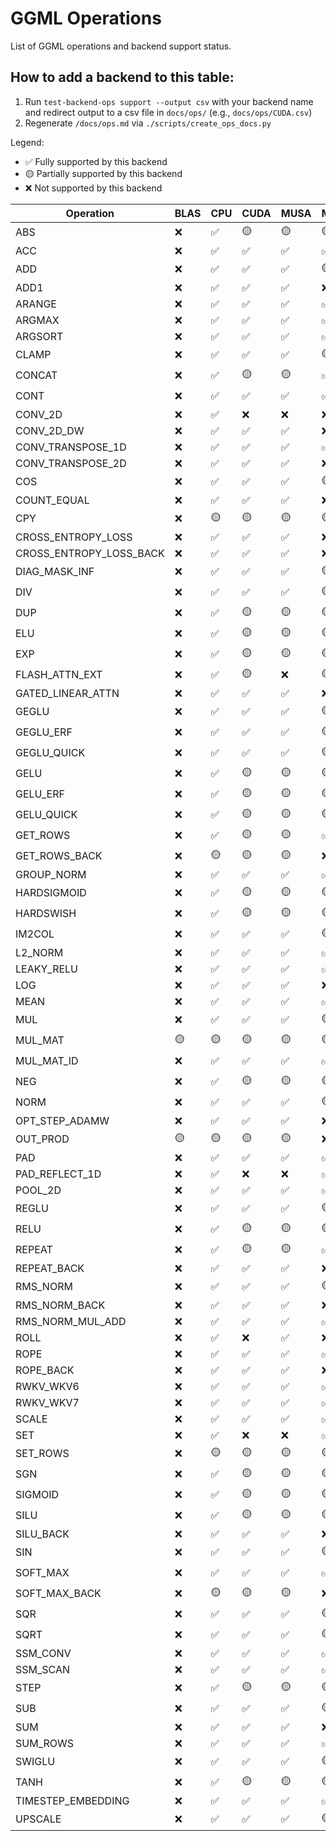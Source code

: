 # GGML Operations

List of GGML operations and backend support status.

## How to add a backend to this table:

1. Run `test-backend-ops support --output csv` with your backend name and redirect output to a csv file in `docs/ops/` (e.g., `docs/ops/CUDA.csv`)
2. Regenerate `/docs/ops.md` via `./scripts/create_ops_docs.py`

Legend:
- ✅ Fully supported by this backend
- 🟡 Partially supported by this backend
- ❌ Not supported by this backend

| Operation | BLAS | CPU | CUDA | MUSA | Metal | OpenCL | SYCL | Vulkan |
|-----------|------|------|------|------|------|------|------|------|
|                              ABS | ❌ | ✅ | 🟡 | 🟡 | 🟡 | ❌ | 🟡 | ❌ |
|                              ACC | ❌ | ✅ | ✅ | ✅ | ✅ | ❌ | ✅ | ✅ |
|                              ADD | ❌ | ✅ | ✅ | ✅ | 🟡 | 🟡 | ✅ | ✅ |
|                             ADD1 | ❌ | ✅ | ✅ | ✅ | ❌ | ❌ | ✅ | ❌ |
|                           ARANGE | ❌ | ✅ | ✅ | ✅ | ✅ | ❌ | ❌ | ❌ |
|                           ARGMAX | ❌ | ✅ | ✅ | ✅ | ✅ | ❌ | ✅ | ✅ |
|                          ARGSORT | ❌ | ✅ | ✅ | ✅ | ✅ | ✅ | ✅ | ✅ |
|                            CLAMP | ❌ | ✅ | ✅ | ✅ | 🟡 | 🟡 | ✅ | 🟡 |
|                           CONCAT | ❌ | ✅ | 🟡 | 🟡 | ✅ | 🟡 | 🟡 | ✅ |
|                             CONT | ❌ | ✅ | ✅ | ✅ | ✅ | 🟡 | 🟡 | 🟡 |
|                          CONV_2D | ❌ | ✅ | ❌ | ❌ | ❌ | ✅ | ❌ | ✅ |
|                       CONV_2D_DW | ❌ | ✅ | ✅ | ✅ | ❌ | ❌ | ❌ | ✅ |
|                CONV_TRANSPOSE_1D | ❌ | ✅ | ✅ | ✅ | ✅ | ❌ | ✅ | ✅ |
|                CONV_TRANSPOSE_2D | ❌ | ✅ | ✅ | ✅ | ❌ | ❌ | ❌ | ❌ |
|                              COS | ❌ | ✅ | ✅ | ✅ | 🟡 | ❌ | ✅ | 🟡 |
|                      COUNT_EQUAL | ❌ | ✅ | ✅ | ✅ | ❌ | ❌ | ❌ | ✅ |
|                              CPY | ❌ | 🟡 | 🟡 | 🟡 | 🟡 | 🟡 | 🟡 | 🟡 |
|               CROSS_ENTROPY_LOSS | ❌ | ✅ | ✅ | ✅ | ❌ | ❌ | ❌ | ❌ |
|          CROSS_ENTROPY_LOSS_BACK | ❌ | ✅ | ✅ | ✅ | ❌ | ❌ | ❌ | ❌ |
|                    DIAG_MASK_INF | ❌ | ✅ | ✅ | ✅ | 🟡 | 🟡 | ✅ | ✅ |
|                              DIV | ❌ | ✅ | ✅ | ✅ | 🟡 | 🟡 | ✅ | ✅ |
|                              DUP | ❌ | ✅ | 🟡 | 🟡 | 🟡 | 🟡 | ✅ | 🟡 |
|                              ELU | ❌ | ✅ | 🟡 | 🟡 | 🟡 | ❌ | 🟡 | ❌ |
|                              EXP | ❌ | ✅ | 🟡 | 🟡 | 🟡 | ❌ | 🟡 | ❌ |
|                   FLASH_ATTN_EXT | ❌ | ✅ | 🟡 | ❌ | 🟡 | ❌ | ❌ | 🟡 |
|                GATED_LINEAR_ATTN | ❌ | ✅ | ✅ | ✅ | ❌ | ❌ | ✅ | ❌ |
|                            GEGLU | ❌ | ✅ | ✅ | ✅ | 🟡 | ✅ | ✅ | 🟡 |
|                        GEGLU_ERF | ❌ | ✅ | ✅ | ✅ | 🟡 | ✅ | ✅ | 🟡 |
|                      GEGLU_QUICK | ❌ | ✅ | ✅ | ✅ | 🟡 | ✅ | ✅ | 🟡 |
|                             GELU | ❌ | ✅ | 🟡 | 🟡 | 🟡 | 🟡 | 🟡 | 🟡 |
|                         GELU_ERF | ❌ | ✅ | 🟡 | 🟡 | 🟡 | 🟡 | 🟡 | 🟡 |
|                       GELU_QUICK | ❌ | ✅ | 🟡 | 🟡 | 🟡 | 🟡 | 🟡 | 🟡 |
|                         GET_ROWS | ❌ | ✅ | 🟡 | 🟡 | ✅ | 🟡 | 🟡 | 🟡 |
|                    GET_ROWS_BACK | ❌ | 🟡 | 🟡 | 🟡 | ❌ | ❌ | ❌ | ❌ |
|                       GROUP_NORM | ❌ | ✅ | ✅ | ✅ | ✅ | ✅ | ✅ | ✅ |
|                      HARDSIGMOID | ❌ | ✅ | 🟡 | 🟡 | 🟡 | ❌ | 🟡 | ❌ |
|                        HARDSWISH | ❌ | ✅ | 🟡 | 🟡 | 🟡 | ❌ | 🟡 | ❌ |
|                           IM2COL | ❌ | ✅ | ✅ | ✅ | 🟡 | ✅ | ✅ | ✅ |
|                          L2_NORM | ❌ | ✅ | ✅ | ✅ | ✅ | ❌ | ✅ | ✅ |
|                       LEAKY_RELU | ❌ | ✅ | ✅ | ✅ | ✅ | ❌ | ✅ | ✅ |
|                              LOG | ❌ | ✅ | ✅ | ✅ | ❌ | ❌ | ✅ | ❌ |
|                             MEAN | ❌ | ✅ | ✅ | ✅ | ✅ | ❌ | ❌ | ❌ |
|                              MUL | ❌ | ✅ | ✅ | ✅ | 🟡 | 🟡 | ✅ | ✅ |
|                          MUL_MAT | 🟡 | 🟡 | 🟡 | 🟡 | 🟡 | 🟡 | 🟡 | 🟡 |
|                       MUL_MAT_ID | ❌ | ✅ | ✅ | ✅ | ✅ | 🟡 | 🟡 | ✅ |
|                              NEG | ❌ | ✅ | 🟡 | 🟡 | 🟡 | ❌ | 🟡 | ❌ |
|                             NORM | ❌ | ✅ | ✅ | ✅ | 🟡 | ✅ | ✅ | 🟡 |
|                   OPT_STEP_ADAMW | ❌ | ✅ | ✅ | ✅ | ❌ | ❌ | ❌ | ✅ |
|                         OUT_PROD | 🟡 | 🟡 | 🟡 | 🟡 | ❌ | ❌ | 🟡 | ❌ |
|                              PAD | ❌ | ✅ | ✅ | ✅ | ✅ | ✅ | ✅ | ✅ |
|                   PAD_REFLECT_1D | ❌ | ✅ | ❌ | ❌ | ✅ | ❌ | ❌ | ❌ |
|                          POOL_2D | ❌ | ✅ | ✅ | ✅ | ✅ | ❌ | ✅ | ✅ |
|                            REGLU | ❌ | ✅ | ✅ | ✅ | 🟡 | ✅ | ✅ | 🟡 |
|                             RELU | ❌ | ✅ | 🟡 | 🟡 | 🟡 | 🟡 | 🟡 | 🟡 |
|                           REPEAT | ❌ | ✅ | 🟡 | 🟡 | ✅ | 🟡 | ✅ | 🟡 |
|                      REPEAT_BACK | ❌ | ✅ | ✅ | ✅ | ❌ | ❌ | ❌ | ✅ |
|                         RMS_NORM | ❌ | ✅ | ✅ | ✅ | 🟡 | ✅ | ✅ | ✅ |
|                    RMS_NORM_BACK | ❌ | ✅ | ✅ | ✅ | ❌ | ❌ | ❌ | ✅ |
|                 RMS_NORM_MUL_ADD | ❌ | ✅ | ✅ | ✅ | ✅ | ✅ | ✅ | ✅ |
|                             ROLL | ❌ | ✅ | ❌ | ✅ | ❌ | ❌ | ❌ | ✅ |
|                             ROPE | ❌ | ✅ | ✅ | ✅ | ✅ | ✅ | ✅ | ✅ |
|                        ROPE_BACK | ❌ | ✅ | ✅ | ✅ | ❌ | ❌ | ❌ | ✅ |
|                        RWKV_WKV6 | ❌ | ✅ | ✅ | ✅ | ✅ | ❌ | ✅ | ✅ |
|                        RWKV_WKV7 | ❌ | ✅ | ✅ | ✅ | ✅ | ❌ | ✅ | ✅ |
|                            SCALE | ❌ | ✅ | ✅ | ✅ | ✅ | ✅ | ✅ | ✅ |
|                              SET | ❌ | ✅ | ❌ | ❌ | ✅ | ❌ | ❌ | ❌ |
|                         SET_ROWS | ❌ | 🟡 | 🟡 | 🟡 | 🟡 | 🟡 | 🟡 | 🟡 |
|                              SGN | ❌ | ✅ | 🟡 | 🟡 | 🟡 | ❌ | 🟡 | ❌ |
|                          SIGMOID | ❌ | ✅ | 🟡 | 🟡 | 🟡 | 🟡 | 🟡 | 🟡 |
|                             SILU | ❌ | ✅ | 🟡 | 🟡 | 🟡 | 🟡 | 🟡 | 🟡 |
|                        SILU_BACK | ❌ | ✅ | ✅ | ✅ | ❌ | ❌ | ❌ | ✅ |
|                              SIN | ❌ | ✅ | ✅ | ✅ | 🟡 | ❌ | ✅ | 🟡 |
|                         SOFT_MAX | ❌ | ✅ | ✅ | ✅ | ✅ | ✅ | 🟡 | ✅ |
|                    SOFT_MAX_BACK | ❌ | 🟡 | 🟡 | 🟡 | ❌ | ❌ | ❌ | ✅ |
|                              SQR | ❌ | ✅ | ✅ | ✅ | 🟡 | ❌ | ✅ | 🟡 |
|                             SQRT | ❌ | ✅ | ✅ | ✅ | 🟡 | ❌ | ✅ | ❌ |
|                         SSM_CONV | ❌ | ✅ | ✅ | ✅ | ✅ | ❌ | ❌ | ❌ |
|                         SSM_SCAN | ❌ | ✅ | ✅ | ✅ | ✅ | ❌ | ❌ | ❌ |
|                             STEP | ❌ | ✅ | 🟡 | 🟡 | 🟡 | ❌ | 🟡 | ❌ |
|                              SUB | ❌ | ✅ | ✅ | ✅ | 🟡 | 🟡 | ✅ | ✅ |
|                              SUM | ❌ | ✅ | ✅ | ✅ | ❌ | ❌ | ✅ | ✅ |
|                         SUM_ROWS | ❌ | ✅ | ✅ | ✅ | ✅ | ✅ | ✅ | ✅ |
|                           SWIGLU | ❌ | ✅ | ✅ | ✅ | 🟡 | ✅ | ✅ | 🟡 |
|                             TANH | ❌ | ✅ | 🟡 | 🟡 | 🟡 | ✅ | 🟡 | 🟡 |
|               TIMESTEP_EMBEDDING | ❌ | ✅ | ✅ | ✅ | ✅ | ✅ | ✅ | ✅ |
|                          UPSCALE | ❌ | ✅ | ✅ | ✅ | 🟡 | ✅ | 🟡 | ✅ |
